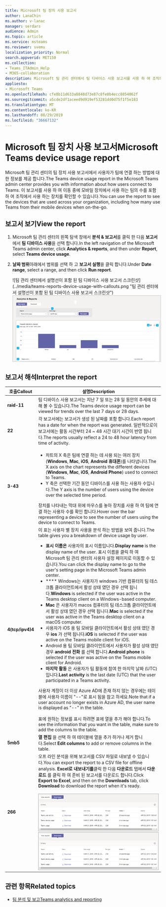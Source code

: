 ```yaml
---
title: Microsoft 팀 장치 사용 보고서
author: LanaChin
ms.author: v-lanac
manager: serdars
audience: Admin
ms.topic: article
ms.service: msteams
ms.reviewer: svemu
localization_priority: Normal
search.appverid: MET150
ms.collection:
- Teams_ITAdmin_Help
- M365-collaboration
description: Microsoft 팀 관리 센터에서 팀 디바이스 사용 보고서를 사용 하 여 조직의 사용자가 팀에 연결 되는 방식을 확인 하는 방법에 대해 알아봅니다.
appliesto:
- Microsoft Teams
ms.openlocfilehash: cfe8b11d633a8848d73e87c8fe0b4ecc8854062f
ms.sourcegitcommit: a5cde2df1aceed9d919ef53281dd0d75f1f5e183
ms.translationtype: MT
ms.contentlocale: ko-KR
ms.lasthandoff: 08/29/2019
ms.locfileid: "36667132"
---
```

# <a name="microsoft-teams-device-usage-report"></a><span data-ttu-id="3e3ef-103">Microsoft 팀 장치 사용 보고서</span><span class="sxs-lookup"><span data-stu-id="3e3ef-103">Microsoft Teams device usage report</span></span>

<span data-ttu-id="3e3ef-104">Microsoft 팀 관리 센터의 팀 장치 사용 보고서에서 사용자가 팀에 연결 하는 방법에 대 한 정보를 제공 합니다.</span><span class="sxs-lookup"><span data-stu-id="3e3ef-104">The Teams device usage report in the Microsoft Teams admin center provides you with information about how users connect to Teams.</span></span> <span data-ttu-id="3e3ef-105">이 보고서를 사용 하 여 이동 중에 모바일 장치에서 사용 하는 팀의 수를 포함 하 여 조직에서 사용 하는 장치를 확인할 수 있습니다.</span><span class="sxs-lookup"><span data-stu-id="3e3ef-105">You can use the report to see the devices that are used across your organization, including how many use Teams from their mobile devices when on-the-go.</span></span>  

## <a name="view-the-report"></a><span data-ttu-id="3e3ef-106">보고서 보기</span><span class="sxs-lookup"><span data-stu-id="3e3ef-106">View the report</span></span>

1. <span data-ttu-id="3e3ef-107">Microsoft 팀 관리 센터의 왼쪽 탐색 창에서 **분석 & 보고서**를 클릭 한 다음 **보고서**에서 **팀 디바이스 사용**을 선택 합니다.</span><span class="sxs-lookup"><span data-stu-id="3e3ef-107">In the left navigation of the Microsoft Teams admin center, click **Analytics & reports**, and then under **Report**, select **Teams device usage**.</span></span>
2. <span data-ttu-id="3e3ef-108">**날짜 범위**아래에서 범위를 선택 하 고 **보고서 실행**을 클릭 합니다.</span><span class="sxs-lookup"><span data-stu-id="3e3ef-108">Under **Date range**, select a range, and then click **Run report**.</span></span>

    <span data-ttu-id="3e3ef-109">![팀 관리 센터에서 설명선이 포함 된 팀 디바이스 사용 보고서 스크린샷] (../media/teams-reports-device-usage-with-callouts.png "팀 관리 센터에서 설명선이 포함 된 팀 디바이스 사용 보고서 스크린샷")</span><span class="sxs-lookup"><span data-stu-id="3e3ef-109">![Screen shot of the Teams device usage report in the Teams admin center with callouts](../media/teams-reports-device-usage-with-callouts.png "Screen shot of the Teams device usage report in the Teams admin center  with callouts")</span></span>

## <a name="interpret-the-report"></a><span data-ttu-id="3e3ef-110">보고서 해석</span><span class="sxs-lookup"><span data-stu-id="3e3ef-110">Interpret the report</span></span>

|<span data-ttu-id="3e3ef-111">호출</span><span class="sxs-lookup"><span data-stu-id="3e3ef-111">Callout</span></span> |<span data-ttu-id="3e3ef-112">설명</span><span class="sxs-lookup"><span data-stu-id="3e3ef-112">Description</span></span>  |
|--------|-------------|
|<span data-ttu-id="3e3ef-113">**raid-1**</span><span class="sxs-lookup"><span data-stu-id="3e3ef-113">**1**</span></span>   |<span data-ttu-id="3e3ef-114">팀 디바이스 사용 보고서는 지난 7 일 또는 28 일 동안의 추세에 대해 볼 수 있습니다.</span><span class="sxs-lookup"><span data-stu-id="3e3ef-114">The Teams device usage report can be viewed for trends over the last 7 days or 28 days.</span></span>  |
|<span data-ttu-id="3e3ef-115">**2**</span><span class="sxs-lookup"><span data-stu-id="3e3ef-115">**2**</span></span>   |<span data-ttu-id="3e3ef-116">각 보고서에는 보고서가 생성 된 날짜를 포함 합니다.</span><span class="sxs-lookup"><span data-stu-id="3e3ef-116">Each report has a date for when the report was generated.</span></span> <span data-ttu-id="3e3ef-117">일반적으로이 보고서에는 활동 시간부터 24 ~ 48 시간 대기 시간이 반영 됩니다.</span><span class="sxs-lookup"><span data-stu-id="3e3ef-117">The reports usually reflect a 24 to 48 hour latency from time of activity.</span></span> |
|<span data-ttu-id="3e3ef-118">**3-4**</span><span class="sxs-lookup"><span data-stu-id="3e3ef-118">**3**</span></span>   |<ul><li><span data-ttu-id="3e3ef-119">차트의 X 축은 팀에 연결 하는 데 사용 되는 여러 장치 (**Windows**, **Mac**, **iOS**, **Android 휴대폰**)를 나타냅니다.</span><span class="sxs-lookup"><span data-stu-id="3e3ef-119">The X axis on the chart represents the different devices (**Windows**, **Mac**, **iOS**, **Android Phone**) used to connect to Teams.</span></span> </li><li><span data-ttu-id="3e3ef-120">Y 축은 선택한 기간 동안 디바이스를 사용 하는 사용자 수입니다.</span><span class="sxs-lookup"><span data-stu-id="3e3ef-120">The Y axis is the number of users using the device over the selected time period.</span></span></li> </ul><span data-ttu-id="3e3ef-121">장치를 나타내는 막대 위에 마우스를 놓아 장치를 사용 하 여 팀에 연결 하는 사용자 수를 확인 합니다.</span><span class="sxs-lookup"><span data-stu-id="3e3ef-121">Hover over the bar representing a device to see the number of users using the device to connect to Teams.</span></span>|
|<span data-ttu-id="3e3ef-122">**4(tcp/ipv4)**</span><span class="sxs-lookup"><span data-stu-id="3e3ef-122">**4**</span></span>   |<span data-ttu-id="3e3ef-123">이 표는 사용자 별 장치 사용을 분석 하는 방법을 보여 줍니다.</span><span class="sxs-lookup"><span data-stu-id="3e3ef-123">The table gives you a breakdown of device usage by user.</span></span> <ul><li><span data-ttu-id="3e3ef-124">**표시 이름은** 사용자의 표시 이름입니다.</span><span class="sxs-lookup"><span data-stu-id="3e3ef-124">**Display name** is the display name of the user.</span></span> <span data-ttu-id="3e3ef-125">표시 이름을 클릭 하 여 Microsoft 팀 관리 센터의 사용자 설정 페이지로 이동할 수 있습니다.</span><span class="sxs-lookup"><span data-stu-id="3e3ef-125">You can click the display name to go to the user's setting page in the Microsoft Teams admin center.</span></span> </li><li><span data-ttu-id="3e3ef-126">\*\*\*\* Windows는 사용자가 windows 기반 컴퓨터의 팀 데스크톱 클라이언트에서 활성 상태 였던 경우 선택 됩니다.</span><span class="sxs-lookup"><span data-stu-id="3e3ef-126">**Windows** is selected if the user was active in the Teams desktop client on a Windows-based computer.</span></span></li><li><span data-ttu-id="3e3ef-127">**Mac** 은 사용자가 macos 컴퓨터의 팀 데스크톱 클라이언트에서 활성 상태 였던 경우 선택 됩니다.</span><span class="sxs-lookup"><span data-stu-id="3e3ef-127">**Mac** is selected if the user was active in the Teams desktop client on a macOS computer.</span></span> </li> <li><span data-ttu-id="3e3ef-128">사용자가 iOS 용 팀 모바일 클라이언트에서 활성 상태 였던 경우 **ios** 가 선택 됩니다.</span><span class="sxs-lookup"><span data-stu-id="3e3ef-128">**iOS** is selected if the user was active on the Teams mobile client for iOS.</span></span></li><li><span data-ttu-id="3e3ef-129">Android 용 팀 모바일 클라이언트에서 사용자가 활성 상태 였던 경우 **android 전화** 를 선택 합니다.</span><span class="sxs-lookup"><span data-stu-id="3e3ef-129">**Android phone** is selected if the user was active on the Teams mobile client for Android.</span></span> <li><span data-ttu-id="3e3ef-130">**마지막 활동** 은 사용자가 팀 활동에 참여 한 마지막 날짜 (UTC)입니다.</span><span class="sxs-lookup"><span data-stu-id="3e3ef-130">**Last activity** is the last date (UTC) that the user participated in a Teams activity.</span></span></li> </ul> <span data-ttu-id="3e3ef-131">사용자 계정이 더 이상 Azure AD에 존재 하지 않는 경우에는 테이블에 사용자 이름이 "--"로 표시 됨을 참고 하세요.</span><span class="sxs-lookup"><span data-stu-id="3e3ef-131">Note that if a user account no longer exists in Azure AD, the user name is displayed as "--" in the table.</span></span> <br><br><span data-ttu-id="3e3ef-132">표에 원하는 정보를 표시 하려면 표에 열을 추가 해야 합니다.</span><span class="sxs-lookup"><span data-stu-id="3e3ef-132">To see the information that you want in the table, make sure to add the columns to the table.</span></span> |
|<span data-ttu-id="3e3ef-133">**5mb**</span><span class="sxs-lookup"><span data-stu-id="3e3ef-133">**5**</span></span>   |<span data-ttu-id="3e3ef-134">**열 편집** 을 선택 하 여 테이블에 열을 추가 하거나 제거 합니다.</span><span class="sxs-lookup"><span data-stu-id="3e3ef-134">Select **Edit columns** to add or remove columns in the table.</span></span> |
|<span data-ttu-id="3e3ef-135">**26**</span><span class="sxs-lookup"><span data-stu-id="3e3ef-135">**6**</span></span>   |<span data-ttu-id="3e3ef-136">오프 라인 분석을 위해 보고서를 CSV 파일로 내보낼 수 있습니다.</span><span class="sxs-lookup"><span data-stu-id="3e3ef-136">You can export the report to a CSV file for offline analysis.</span></span> <span data-ttu-id="3e3ef-137">**Excel로 내보내기를**클릭 한 다음 **다운로드** 탭에서 **다운로드** 를 클릭 하 여 준비 된 보고서를 다운로드 합니다.</span><span class="sxs-lookup"><span data-stu-id="3e3ef-137">Click **Export to Excel**, and then on the **Downloads** tab, click **Download** to download the report when it's ready.</span></span><br><br><span data-ttu-id="3e3ef-138">![내보낸 보고서를 보여 주는 다운로드 탭 스크린샷](../media/teams-reports-export-to-csv.png)</span><span class="sxs-lookup"><span data-stu-id="3e3ef-138">![Screen shot of the Downloads tab showing exported reports](../media/teams-reports-export-to-csv.png)</span></span>|

## <a name="related-topics"></a><span data-ttu-id="3e3ef-139">관련 항목</span><span class="sxs-lookup"><span data-stu-id="3e3ef-139">Related topics</span></span>

- [<span data-ttu-id="3e3ef-140">팀 분석 및 보고</span><span class="sxs-lookup"><span data-stu-id="3e3ef-140">Teams analytics and reporting</span></span>](teams-reporting-reference.md)